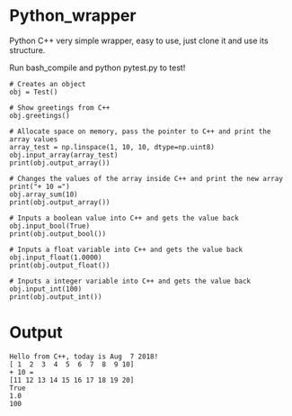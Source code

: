 # Python_wrapper

Python C++ very simple wrapper, easy to use, just clone it and use its structure.

Run bash_compile and python pytest.py to test!

    # Creates an object
    obj = Test()

    # Show greetings from C++
    obj.greetings()

    # Allocate space on memory, pass the pointer to C++ and print the array values
    array_test = np.linspace(1, 10, 10, dtype=np.uint8)
    obj.input_array(array_test)
    print(obj.output_array())

    # Changes the values of the array inside C++ and print the new array
    print("+ 10 =")
    obj.array_sum(10)
    print(obj.output_array())

    # Inputs a boolean value into C++ and gets the value back
    obj.input_bool(True)
    print(obj.output_bool())

    # Inputs a float variable into C++ and gets the value back
    obj.input_float(1.0000)
    print(obj.output_float())

    # Inputs a integer variable into C++ and gets the value back
    obj.input_int(100)
    print(obj.output_int())
    
# Output
```
Hello from C++, today is Aug  7 2018!
[ 1  2  3  4  5  6  7  8  9 10]
+ 10 =
[11 12 13 14 15 16 17 18 19 20]
True
1.0
100
```
